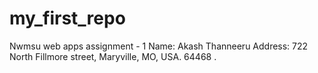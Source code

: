 # my_first_repo
Nwmsu web apps assignment - 1
Name: Akash Thanneeru 
Address: 722 North Fillmore street, Maryville, MO, USA. 64468
.
